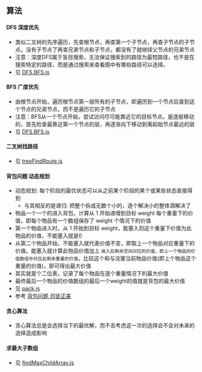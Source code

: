 ## 算法

#### DFS 深度优先
- 类似二叉树的先序遍历，先查根节点，再查第一个子节点，再查子节点的子节点。没有子节点了再查兄弟节点和子节点，都没有了就继续父节点的兄弟节点
- 注意：深度DFS属于盲目搜索，无法保证搜索到的路径为最短路径，也不是在搜索特定的路径，而是通过搜索来查看图中有哪些路径可以选择。
- 见 [DFS.BFS.js](../js/DFS.BFS.js)

#### BFS 广度优先
- 由根节点开始，遍历根节点第一层所有的子节点，即遍历到一个节点后查到这个节点的兄弟节点，而不是遍历它的子节点
- 注意：BFS从一个节点开始，尝试访问尽可能靠近它的目标节点。是逐层移动的，首先检查最靠近第一个节点的层，再逐渐向下移动到离起始节点最远的层
- 见 [DFS.BFS.js](../js/DFS.BFS.js)

#### 二叉树找路径
- 见 [treeFindRoute.js](../js/treeFindRoute.js)

#### 背包问题 动态规划
- 动态规划: 每个阶段的最优状态可以从之前某个阶段的某个或某些状态直接得到
  - 与其相反的是递归: 把整个拆成无数个小的，逐个解决小的整体酒解决了
- 物品一个一个的进入背包，计算从 1 开始递增到目标 weight 每个重量下的价值，即每个物品有一个数组保存了 weight 个情况下的价值
- 第一个物品进入时，从 1 开始到目标 weight，能塞入则这个重量下价值为此物品的价值，不能塞入就是0
- 从第二个物品开始，不能塞入就代表价值不变，即取上一个物品对应重量下的价值。能塞入就计算此物品价值加上 `装入后剩余空间对应的价值，即上一个物品的价值数组中对应此剩余重量的价值`，比较这个和与没塞当前物品价值(即上个物品这个重量的价值)，即可得出最大价值
- 其实就是个二位表，记录了每个物品在逐个重量情况下的最大价值
- 最终最后一个物品的价值数组的最后一个weight的值就是背包的最大价值
- 见 [pack.js](../js/pack.js)
- 参考 [背包问题 司徒正美](https://juejin.im/post/5c623ff3f265da2de1657f97)

#### 贪心算法
- 贪心算法总是会选择当下的最优解，而不去考虑这一次的选择会不会对未来的选择造成影响

#### 求最大子数组
- 见 [findMaxChildArray.js](../js/findMaxChildArray.js)